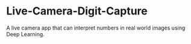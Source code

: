 # Live-Camera-Digit-Capture
A live camera app that can interpret numbers in real world images using Deep Learning.
